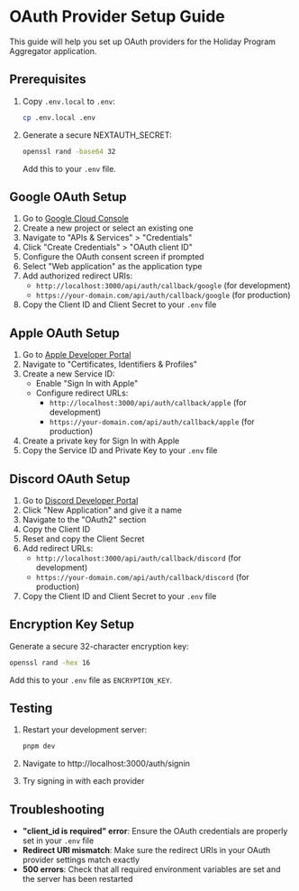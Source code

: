 # OAuth Provider Setup Guide

This guide will help you set up OAuth providers for the Holiday Program Aggregator application.

## Prerequisites

1. Copy `.env.local` to `.env`:
   ```bash
   cp .env.local .env
   ```

2. Generate a secure NEXTAUTH_SECRET:
   ```bash
   openssl rand -base64 32
   ```
   Add this to your `.env` file.

## Google OAuth Setup

1. Go to [Google Cloud Console](https://console.cloud.google.com/)
2. Create a new project or select an existing one
3. Navigate to "APIs & Services" > "Credentials"
4. Click "Create Credentials" > "OAuth client ID"
5. Configure the OAuth consent screen if prompted
6. Select "Web application" as the application type
7. Add authorized redirect URIs:
   - `http://localhost:3000/api/auth/callback/google` (for development)
   - `https://your-domain.com/api/auth/callback/google` (for production)
8. Copy the Client ID and Client Secret to your `.env` file

## Apple OAuth Setup

1. Go to [Apple Developer Portal](https://developer.apple.com/)
2. Navigate to "Certificates, Identifiers & Profiles"
3. Create a new Service ID:
   - Enable "Sign In with Apple"
   - Configure redirect URLs:
     - `http://localhost:3000/api/auth/callback/apple` (for development)
     - `https://your-domain.com/api/auth/callback/apple` (for production)
4. Create a private key for Sign In with Apple
5. Copy the Service ID and Private Key to your `.env` file

## Discord OAuth Setup

1. Go to [Discord Developer Portal](https://discord.com/developers/applications)
2. Click "New Application" and give it a name
3. Navigate to the "OAuth2" section
4. Copy the Client ID
5. Reset and copy the Client Secret
6. Add redirect URLs:
   - `http://localhost:3000/api/auth/callback/discord` (for development)
   - `https://your-domain.com/api/auth/callback/discord` (for production)
7. Copy the Client ID and Client Secret to your `.env` file

## Encryption Key Setup

Generate a secure 32-character encryption key:
```bash
openssl rand -hex 16
```

Add this to your `.env` file as `ENCRYPTION_KEY`.

## Testing

1. Restart your development server:
   ```bash
   pnpm dev
   ```

2. Navigate to http://localhost:3000/auth/signin

3. Try signing in with each provider

## Troubleshooting

- **"client_id is required" error**: Ensure the OAuth credentials are properly set in your `.env` file
- **Redirect URI mismatch**: Make sure the redirect URIs in your OAuth provider settings match exactly
- **500 errors**: Check that all required environment variables are set and the server has been restarted